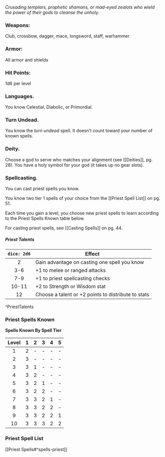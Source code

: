 _Crusading templars, prophetic shamans, or mad-eyed zealots who wield the power of their gods to cleanse the unholy._

### Weapons: 
Club, crossbow, dagger, mace, longsword, staff, warhammer
### Armor: 
All armor and shields
### Hit Points: 
1d6 per level
### Languages.
You know Celestial, Diabolic, or Primordial.
### Turn Undead. 
You know the *turn undead* spell. It doesn’t count toward your number of known spells.
### Deity. 
Choose a god to serve who matches your alignment (see [[Deities]], pg. 28). You have a holy symbol for your god (it takes up no gear slots).
### Spellcasting. 
You can cast priest spells you know.

You know two tier 1 spells of your choice from the [[Priest Spell List]] on pg. 51.

Each time you gain a level, you choose new priest spells to learn according to the Priest Spells Known table below.

For casting priest spells, see [[Casting Spells]] on pg. 44.

##### Priest Talents
| `dice: 2d6` | Effect                                              |
|:-----------:| --------------------------------------------------- |
|      2      | Gain advantage on casting one spell you know        |
|     3-6     | +1 to melee or ranged attacks                       |
|     7-9     | +1 to priest spellcasting checks                    |
|    10-11    | +2 to Strength or Wisdom stat                       |
|     12      | Choose a talent or +2 points to distribute to stats |
^PriestTalents
### Priest Spells Known
**Spells Known By Spell Tier**

| Level |  1  |  2  |  3  |  4  |  5  |
|:-----:|:---:|:---:|:---:|:---:|:---:|
|   1   |  2  |  -  |  -  |  -  |  -  |
|   2   |  3  |  -  |  -  |  -  |  -  |
|   3   |  3  |  1  |  -  |  -  |  -  |
|   4   |  3  |  2  |  -  |  -  |  -  |
|   5   |  3  |  2  |  1  |  -  |  -  |
|   6   |  3  |  2  |  2  |  -  |  -  |
|   7   |  3  |  3  |  2  |  1  |  -  |
|   8   |  3  |  3  |  2  |  2  |  -  |
|   9   |  3  |  3  |  2  |  2  |  1  |
|  10   |  3  |  3  |  3  |  2  |  2  |

### Priest Spell List
[[Priest Spells#^spells-priest]]



